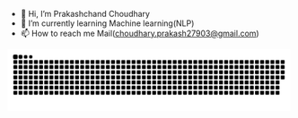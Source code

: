 - 👋 Hi, I’m Prakashchand Choudhary
- 🌱 I’m currently learning Machine learning(NLP)
- 📫 How to reach me Mail(choudhary.prakash27903@gmail.com)

<p align='center'><img src='https://raw.githubusercontent.com/prakash279/prakash279/output/github-snake-dark.svg'></p>
<!---
![snake gif](https://github.com/prakash279/prakash279/blob/output/github-contribution-grid-snake.gif)
prakash279/prakash279 is a ✨ special ✨ repository because its `README.md` (this file) appears on your GitHub profile.
You can click the Preview link to take a look at your changes.
--->
